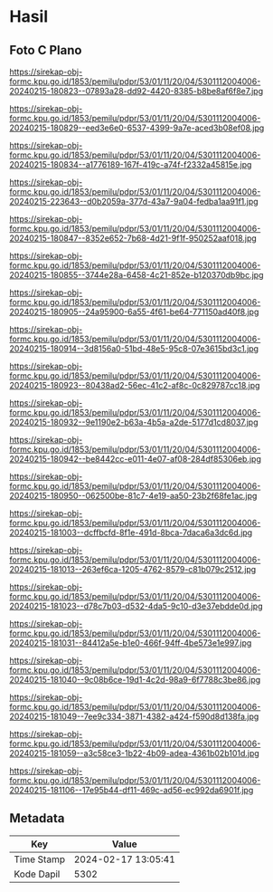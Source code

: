 # Hasil

## Foto C Plano

https://sirekap-obj-formc.kpu.go.id/1853/pemilu/pdpr/53/01/11/20/04/5301112004006-20240215-180823--07893a28-dd92-4420-8385-b8be8af6f8e7.jpg

https://sirekap-obj-formc.kpu.go.id/1853/pemilu/pdpr/53/01/11/20/04/5301112004006-20240215-180829--eed3e6e0-6537-4399-9a7e-aced3b08ef08.jpg

https://sirekap-obj-formc.kpu.go.id/1853/pemilu/pdpr/53/01/11/20/04/5301112004006-20240215-180834--a1776189-167f-419c-a74f-f2332a45815e.jpg

https://sirekap-obj-formc.kpu.go.id/1853/pemilu/pdpr/53/01/11/20/04/5301112004006-20240215-223643--d0b2059a-377d-43a7-9a04-fedba1aa91f1.jpg

https://sirekap-obj-formc.kpu.go.id/1853/pemilu/pdpr/53/01/11/20/04/5301112004006-20240215-180847--8352e652-7b68-4d21-9f1f-950252aaf018.jpg

https://sirekap-obj-formc.kpu.go.id/1853/pemilu/pdpr/53/01/11/20/04/5301112004006-20240215-180855--3744e28a-6458-4c21-852e-b120370db9bc.jpg

https://sirekap-obj-formc.kpu.go.id/1853/pemilu/pdpr/53/01/11/20/04/5301112004006-20240215-180905--24a95900-6a55-4f61-be64-771150ad40f8.jpg

https://sirekap-obj-formc.kpu.go.id/1853/pemilu/pdpr/53/01/11/20/04/5301112004006-20240215-180914--3d8156a0-51bd-48e5-95c8-07e3615bd3c1.jpg

https://sirekap-obj-formc.kpu.go.id/1853/pemilu/pdpr/53/01/11/20/04/5301112004006-20240215-180923--80438ad2-56ec-41c2-af8c-0c829787cc18.jpg

https://sirekap-obj-formc.kpu.go.id/1853/pemilu/pdpr/53/01/11/20/04/5301112004006-20240215-180932--9e1190e2-b63a-4b5a-a2de-5177d1cd8037.jpg

https://sirekap-obj-formc.kpu.go.id/1853/pemilu/pdpr/53/01/11/20/04/5301112004006-20240215-180942--be8442cc-e011-4e07-af08-284df85306eb.jpg

https://sirekap-obj-formc.kpu.go.id/1853/pemilu/pdpr/53/01/11/20/04/5301112004006-20240215-180950--062500be-81c7-4e19-aa50-23b2f68fe1ac.jpg

https://sirekap-obj-formc.kpu.go.id/1853/pemilu/pdpr/53/01/11/20/04/5301112004006-20240215-181003--dcffbcfd-8f1e-491d-8bca-7daca6a3dc6d.jpg

https://sirekap-obj-formc.kpu.go.id/1853/pemilu/pdpr/53/01/11/20/04/5301112004006-20240215-181013--263ef6ca-1205-4762-8579-c81b079c2512.jpg

https://sirekap-obj-formc.kpu.go.id/1853/pemilu/pdpr/53/01/11/20/04/5301112004006-20240215-181023--d78c7b03-d532-4da5-9c10-d3e37ebdde0d.jpg

https://sirekap-obj-formc.kpu.go.id/1853/pemilu/pdpr/53/01/11/20/04/5301112004006-20240215-181031--84412a5e-b1e0-466f-94ff-4be573e1e997.jpg

https://sirekap-obj-formc.kpu.go.id/1853/pemilu/pdpr/53/01/11/20/04/5301112004006-20240215-181040--9c08b6ce-19d1-4c2d-98a9-6f7788c3be86.jpg

https://sirekap-obj-formc.kpu.go.id/1853/pemilu/pdpr/53/01/11/20/04/5301112004006-20240215-181049--7ee9c334-3871-4382-a424-f590d8d138fa.jpg

https://sirekap-obj-formc.kpu.go.id/1853/pemilu/pdpr/53/01/11/20/04/5301112004006-20240215-181059--a3c58ce3-1b22-4b09-adea-4361b02b101d.jpg

https://sirekap-obj-formc.kpu.go.id/1853/pemilu/pdpr/53/01/11/20/04/5301112004006-20240215-181106--17e95b44-df11-469c-ad56-ec992da6901f.jpg


## Metadata

| Key        | Value               |
| ---------- | ------------------- |
| Time Stamp | 2024-02-17 13:05:41 |
| Kode Dapil | 5302                |



